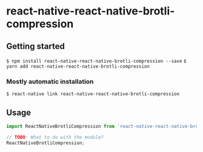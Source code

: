 # react-native-react-native-brotli-compression

## Getting started

`$ npm install react-native-react-native-brotli-compression --save`
`$ yarn add react-native-react-native-brotli-compression`


### Mostly automatic installation

`$ react-native link react-native-react-native-brotli-compression`

## Usage
```javascript
import ReactNativeBrotliCompression from 'react-native-react-native-brotli-compression';

// TODO: What to do with the module?
ReactNativeBrotliCompression;
```
